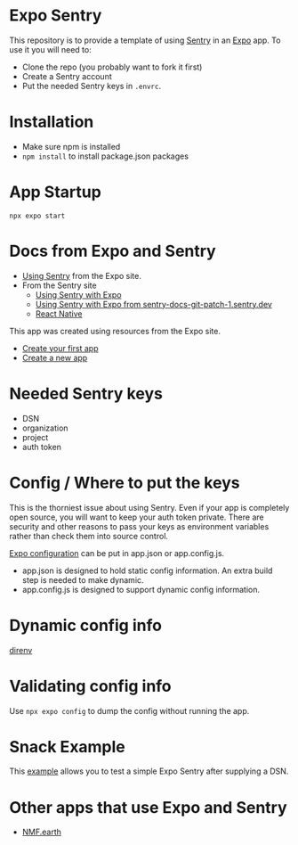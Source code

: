 # Expo Sentry

This repository is to provide a template of using [Sentry]()
in an [Expo](https://expo.dev/home) app. To use it you will need to:

- Clone the repo (you probably want to fork it first)
- Create a Sentry account
- Put the needed Sentry keys in `.envrc`.

# Installation
- Make sure npm is installed
- `npm install` to install package.json packages 

# App Startup
`npx expo start`

# Docs from Expo and Sentry
- [Using Sentry](https://docs.expo.dev/guides/using-sentry/) from the Expo site.
- From the Sentry site
  - [Using Sentry with Expo](https://docs.sentry.io/clients/react-native/expo/)
  - [Using Sentry with Expo from sentry-docs-git-patch-1.sentry.dev](https://sentry-docs-git-patch-1.sentry.dev/platforms/react-native/expo/)
  - [React Native](https://docs.sentry.io/platforms/react-native/)

This app was created using resources from the Expo site.
- [Create your first app](https://docs.expo.dev/tutorial/create-your-first-app/)
- [Create a new app](https://docs.expo.dev/get-started/create-a-new-app/)

# Needed Sentry keys
- DSN
- organization
- project
- auth token

# Config / Where to put the keys
This is the thorniest issue about using Sentry.
Even if your app is completely open source, you will want to keep your auth token private.
There are security and other reasons to pass your keys as environment variables rather than check them into source control.

[Expo configuration](https://docs.expo.dev/workflow/configuration/) can be put in app.json or app.config.js.
- app.json is designed to hold static config information. An extra build step is needed to make dynamic.
- app.config.js is designed to support dynamic config information.

# Dynamic config info
[direnv](https://direnv.net/)

# Validating config info
Use `npx expo config` to dump the config without running the app.

# Snack Example
This [example](https://snack.expo.dev/@blackline/surprised-kiwi) allows you to test a simple Expo Sentry after supplying a DSN. 

# Other apps that use Expo and Sentry
- [NMF.earth](https://github.com/NMF-earth/nmf-app/)
